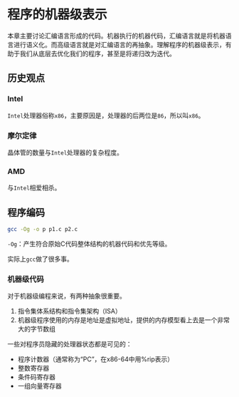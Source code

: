 # 程序的机器级表示

本章主要讨论汇编语言形成的代码。机器执行的机器代码，汇编语言就是将机器语言进行语义化。而高级语言就是对汇编语言的再抽象。理解程序的机器级表示，有助于我们从底层去优化我们的程序，甚至是将递归改为迭代。

## 历史观点

### Intel

`Intel`处理器俗称`x86`，主要原因是，处理器的后两位是`86`，所以叫`x86`。

### 摩尔定律

晶体管的数量与`Intel`处理器的复杂程度。

### AMD

与`Intel`相爱相杀。

## 程序编码

```bash
gcc -Og -o p p1.c p2.c
```

`-Og`：产生符合原始C代码整体结构的机器代码和优先等级。

实际上`gcc`做了很多事。

### 机器级代码

对于机器级编程来说，有两种抽象很重要。

1. 指令集体系结构和指令集架构（ISA）
2. 机器级程序使用的内存是地址是虚拟地址，提供的内存模型看上去是一个非常大的字节数组

一些对程序员隐藏的处理器状态都是可见的：

* 程序计数器（通常称为“PC”，在x86-64中用%rip表示）
* 整数寄存器
* 条件码寄存器
* 一组向量寄存器